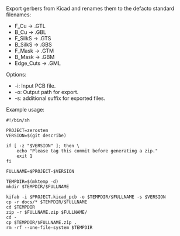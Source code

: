 Export gerbers from Kicad and renames them to the defacto standard filenames:

 - F_Cu -> .GTL
 - B_Cu -> .GBL
 - F_SilkS -> .GTS
 - B_SilkS -> .GBS
 - F_Mask -> .GTM
 - B_Mask -> .GBM
 - Edge_Cuts -> .GML

Options:

 - -i: Input PCB file.
 - -o: Output path for export.
 - -s: additional suffix for exported files.

Example usage:

    #!/bin/sh

    PROJECT=zerostem
    VERSION=$(git describe)

    if [ -z "$VERSION" ]; then \
        echo "Please tag this commit before generating a zip."
        exit 1
    fi

    FULLNAME=$PROJECT-$VERSION

    TEMPDIR=$(mktemp -d)
    mkdir $TEMPDIR/$FULLNAME

    kifab -i $PROJECT.kicad_pcb -o $TEMPDIR/$FULLNAME -s $VERSION
    cp -r docs/* $TEMPDIR/$FULLNAME
    cd $TEMPDIR
    zip -r $FULLNAME.zip $FULLNAME/
    cd -
    cp $TEMPDIR/$FULLNAME.zip .
    rm -rf --one-file-system $TEMPDIR

